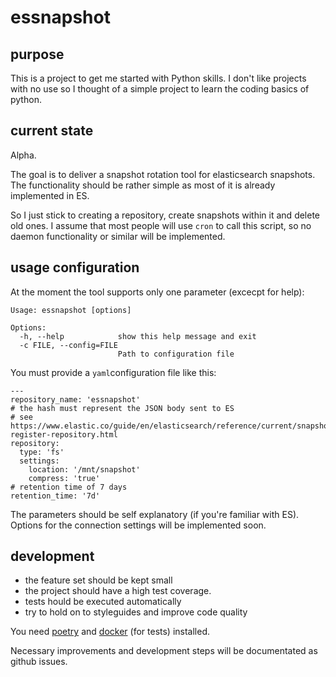 # essnapshot

## purpose

This is a project to get me started with Python skills. I don't like projects with no use
so I thought of a simple project to learn the coding basics of python. 

## current state

Alpha.

The goal is to deliver a snapshot rotation tool for elasticsearch snapshots. 
The functionality should be rather simple as most of it is already implemented in ES.

So I just stick to creating a repository, create snapshots within it and delete old ones.
I assume that most people will use `cron` to call this script, so no daemon functionality 
or similar will be implemented. 

## usage configuration

At the moment the tool supports only one parameter (excecpt for help):

````
Usage: essnapshot [options]

Options:
  -h, --help            show this help message and exit
  -c FILE, --config=FILE
                        Path to configuration file
````

You must provide a `yaml`configuration file like this:

```
---
repository_name: 'essnapshot'
# the hash must represent the JSON body sent to ES
# see https://www.elastic.co/guide/en/elasticsearch/reference/current/snapshots-register-repository.html
repository:
  type: 'fs'
  settings:
    location: '/mnt/snapshot'
    compress: 'true'
# retention time of 7 days
retention_time: '7d'
```

The parameters should be self explanatory (if you're familiar with ES).
Options for the connection settings will be implemented soon.

## development

- the feature set should be kept small
- the project should have a high test coverage. 
- tests hould be executed automatically
- try to hold on to styleguides and improve code quality

You need [poetry](https://python-poetry.org) and [docker](https://www.docker.com) (for tests) installed. 

Necessary improvements and development steps will be documentated as github issues.